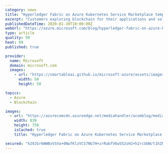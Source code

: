 ```yaml
---
category: news
title: "Hyperledger Fabric on Azure Kubernetes Service Marketplace template"
excerpt: "Customers exploring blockchain for their applications and solutions typically start with a prototype or proof of concept effort with a blockchain technology before they get to build, pilot, and production rollout. During the latter stages, apart from the ease of deployment, there is an expectation of"
publishedDateTime: 2020-01-30T10:00:00Z
webUrl: "https://azure.microsoft.com/blog/hyperledger-fabric-on-azure-kubernetes-service-marketplace-template/"
type: article
quality: 99
heat: 99
published: true

provider:
  name: Microsoft
  domain: microsoft.com
  images:
    - url: "https://smartableai.github.io/microsoft-azure/assets/images/organizations/microsoft.com-50x50.jpg"
      width: 50
      height: 50

topics:
  - Azure
  - Blockchain

images:
  - url: "https://azurecomcdn.azureedge.net/mediahandler/acomblog/media/Default/Images%20/blogpic.PNG"
    width: 839
    height: 750
    isCached: true
    title: "Hyperledger Fabric on Azure Kubernetes Service Marketplace template"

secured: "h29JGr6WWBxVSVa+0NwfKlzVCS7NG7H+zrRabfV6wS52sH2+h2rcUUW/t1hZR1upvc409k2Bf++N/iqAqjM7UN3cHtrAbxgmdBQ+xdt7PelC5FXPSKr7xB8iaoYnjvJHsjut98BgNkpgTEnzojGd4S9Rq2vg7D5tFkkJ/ygUmlojBO3iYoVg8ATgmcx3Wnd6RG5CE66KfKa5qw4md22tarY2F6iF1dQpSp0lJdWNT3Ivkm02efiZ6S2PmITc1LDPzPBsaJcvnhkhaIGTLowMChOvHMIR+gjjOOk6XGehgRInr4O2SviN1qXymcBccC3coDdP46/c37q6uzjV9CjlOQ==;5ii76NYUbmNSfmz0o81x9A=="
---
```


